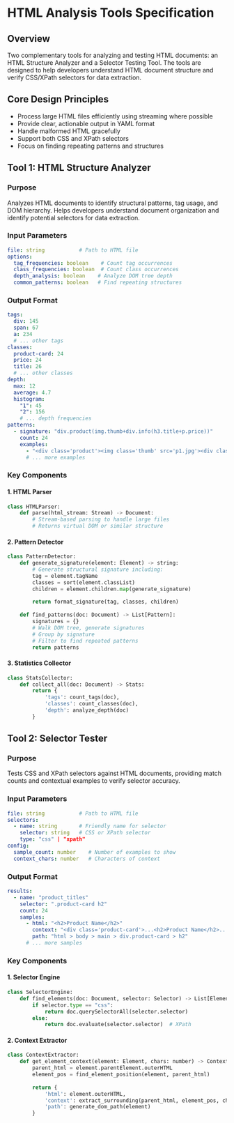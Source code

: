 # HTML Analysis Tools Specification

## Overview
Two complementary tools for analyzing and testing HTML documents: an HTML Structure Analyzer and a Selector Testing Tool. The tools are designed to help developers understand HTML document structure and verify CSS/XPath selectors for data extraction.

## Core Design Principles
- Process large HTML files efficiently using streaming where possible
- Provide clear, actionable output in YAML format
- Handle malformed HTML gracefully
- Support both CSS and XPath selectors
- Focus on finding repeating patterns and structures

## Tool 1: HTML Structure Analyzer
### Purpose
Analyzes HTML documents to identify structural patterns, tag usage, and DOM hierarchy. Helps developers understand document organization and identify potential selectors for data extraction.

### Input Parameters
```yaml
file: string           # Path to HTML file
options:
  tag_frequencies: boolean    # Count tag occurrences
  class_frequencies: boolean  # Count class occurrences
  depth_analysis: boolean    # Analyze DOM tree depth
  common_patterns: boolean   # Find repeating structures
```

### Output Format
```yaml
tags:
  div: 145
  span: 67
  a: 234
  # ... other tags
classes:
  product-card: 24
  price: 24
  title: 26
  # ... other classes
depth:
  max: 12
  average: 4.7
  histogram:
    "1": 45
    "2": 156
    # ... depth frequencies
patterns:
  - signature: "div.product(img.thumb+div.info(h3.title+p.price))"
    count: 24
    examples:
      - "<div class='product'><img class='thumb' src='p1.jpg'><div class='info'>...</div></div>"
      # ... more examples
```

### Key Components

#### 1. HTML Parser
```python
class HTMLParser:
    def parse(html_stream: Stream) -> Document:
        # Stream-based parsing to handle large files
        # Returns virtual DOM or similar structure
```

#### 2. Pattern Detector
```python
class PatternDetector:
    def generate_signature(element: Element) -> string:
        # Generate structural signature including:
        tag = element.tagName
        classes = sort(element.classList)
        children = element.children.map(generate_signature)
        
        return format_signature(tag, classes, children)
    
    def find_patterns(doc: Document) -> List[Pattern]:
        signatures = {}
        # Walk DOM tree, generate signatures
        # Group by signature
        # Filter to find repeated patterns
        return patterns
```

#### 3. Statistics Collector
```python
class StatsCollector:
    def collect_all(doc: Document) -> Stats:
        return {
            'tags': count_tags(doc),
            'classes': count_classes(doc),
            'depth': analyze_depth(doc)
        }
```

## Tool 2: Selector Tester
### Purpose
Tests CSS and XPath selectors against HTML documents, providing match counts and contextual examples to verify selector accuracy.

### Input Parameters
```yaml
file: string           # Path to HTML file
selectors:
  - name: string       # Friendly name for selector
    selector: string   # CSS or XPath selector
    type: "css" | "xpath"
config:
  sample_count: number    # Number of examples to show
  context_chars: number   # Characters of context
```

### Output Format
```yaml
results:
  - name: "product_titles"
    selector: ".product-card h2"
    count: 24
    samples:
      - html: "<h2>Product Name</h2>"
        context: "<div class='product-card'>...<h2>Product Name</h2>...</div>"
        path: "html > body > main > div.product-card > h2"
      # ... more samples
```

### Key Components

#### 1. Selector Engine
```python
class SelectorEngine:
    def find_elements(doc: Document, selector: Selector) -> List[Element]:
        if selector.type == "css":
            return doc.querySelectorAll(selector.selector)
        else:
            return doc.evaluate(selector.selector)  # XPath
```

#### 2. Context Extractor
```python
class ContextExtractor:
    def get_element_context(element: Element, chars: number) -> Context:
        parent_html = element.parentElement.outerHTML
        element_pos = find_element_position(element, parent_html)
        
        return {
            'html': element.outerHTML,
            'context': extract_surrounding(parent_html, element_pos, chars),
            'path': generate_dom_path(element)
        }
```

